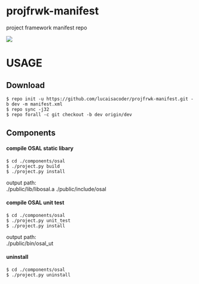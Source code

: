# projfrwk-manifest
project framework manifest repo

![](https://img.shields.io/badge/license-MIT%2FApache--2.0-blue)


# USAGE
## Download
  ```
  $ repo init -u https://github.com/lucaisacoder/projfrwk-manifest.git -b dev -m manifest.xml
  $ repo sync -j32
  $ repo forall -c git checkout -b dev origin/dev
  ```
## Components
#### compile OSAL static libary
  ```
  $ cd ./components/osal
  $ ./project.py build
  $ ./project.py install
  ```
  output path:<br>
  ./public/lib/libosal.a
  ./public/include/osal
  
#### compile OSAL unit test
  ```
  $ cd ./components/osal
  $ ./project.py unit_test
  $ ./project.py install
  ```
  output path: <br>
  ./public/bin/osal_ut
 
#### uninstall
  ```
  $ cd ./components/osal
  $ ./project.py uninstall
  ```
